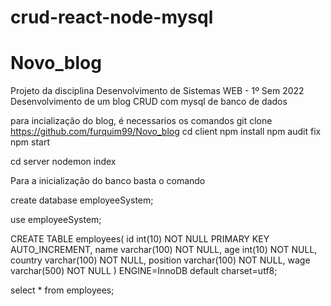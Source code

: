 # crud-react-node-mysql
# Novo_blog

Projeto da disciplina Desenvolvimento de Sistemas WEB - 1º Sem 2022 Desenvolvimento de um blog CRUD com mysql de banco de dados

para incialização do blog, é necessarios os comandos 
git clone https://github.com/furquim99/Novo_blog
cd client
npm install 
npm audit fix 
npm start

cd server
nodemon index

Para a inicialização do banco basta o comando

create database employeeSystem;

use employeeSystem;

CREATE TABLE employees(
	id int(10) NOT NULL PRIMARY KEY AUTO_INCREMENT,
    name varchar(100) NOT NULL,
    age int(10) NOT NULL,
    country varchar(100) NOT NULL,
    position varchar(100) NOT NULL,
    wage varchar(500) NOT NULL
) ENGINE=InnoDB default charset=utf8;

select * from employees;




